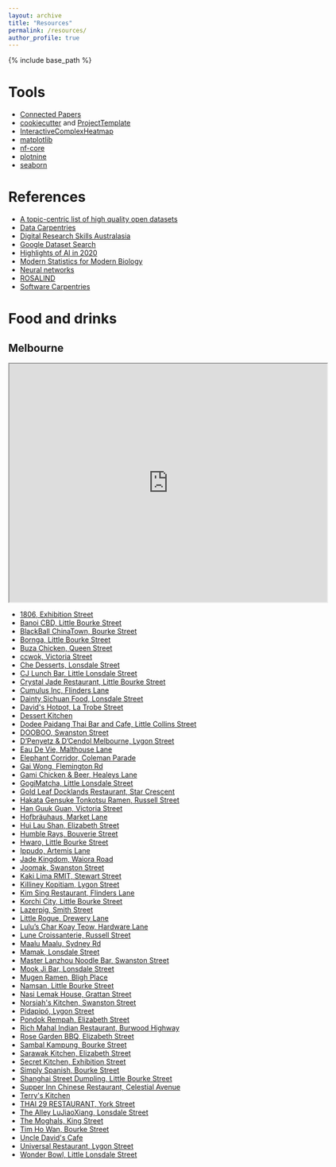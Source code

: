```yaml
---
layout: archive
title: "Resources"
permalink: /resources/
author_profile: true
---
```


{% include base_path %}

Tools
======

- [Connected Papers](https://www.connectedpapers.com/)
- [cookiecutter](https://github.com/cookiecutter/cookiecutter) and [ProjectTemplate](https://github.com/KentonWhite/ProjectTemplate)
- [InteractiveComplexHeatmap](https://github.com/jokergoo/InteractiveComplexHeatmap)
- [matplotlib](https://matplotlib.org/stable/gallery/index.html)
- [nf-core](https://nf-co.re/)
- [plotnine](https://plotnine.readthedocs.io/en/stable/)
- [seaborn](https://seaborn.pydata.org/)

References
======

- [A topic-centric list of high quality open datasets](https://github.com/awesomedata/awesome-public-datasets)
- [Data Carpentries](https://datacarpentry.org/lessons/)
- [Digital Research Skills Australasia](https://dresa.org.au/)
- [Google Dataset Search](https://datasetsearch.research.google.com/)
- [Highlights of AI in 2020](https://github.com/louisfb01/Best_AI_paper_2020)
- [Modern Statistics for Modern Biology](https://web.stanford.edu/class/bios221/book/index.html)
- [Neural networks](https://ml4a.github.io/ml4a/neural_networks/)
- [ROSALIND](http://rosalind.info/problems/locations/)
- [Software Carpentries](https://software-carpentry.org/lessons/)

Food and drinks
======

## Melbourne
<iframe src="https://www.google.com/maps/d/u/0/embed?mid=1jXeY4qvKotWEWEpZ_tWQMDqWVfA5BSQ4" width="640" height="480"></iframe>

- [1806, Exhibition Street](https://www.google.com.my/maps/place/1806/@-37.8116581,144.967891,17z/data=!3m1!4b1!4m5!3m4!1s0x6ad642c8e62adde1:0x7bdc2c87a352f45f!8m2!3d-37.8116273!4d144.9701885)
- [Banoi CBD, Little Bourke Street](https://www.google.com.my/maps/place/Banoi+CBD/@-37.8148065,144.9546147,17z/data=!4m5!3m4!1s0x6ad65d4bf4505039:0xfa77fe8a801e346!8m2!3d-37.8148372!4d144.9566969)
- [BlackBall ChinaTown, Bourke Street](https://www.google.com.my/maps/place/BlackBall+ChinaTown/@-37.8125366,144.964617,17z/data=!3m1!4b1!4m5!3m4!1s0x6ad642c9f49abe6b:0x12d5d6ccf9b86945!8m2!3d-37.8129677!4d144.9669961)
- [Bornga, Little Bourke Street](https://www.google.com.my/maps/place/Bornga+Korean+Restaurant/@-37.8119045,144.9647679,17z/data=!3m2!4b1!5s0x6ad642c986bea911:0x893ac585f8205890!4m5!3m4!1s0x6ad642c986b8c52f:0xefcd7b02623b047f!8m2!3d-37.8119045!4d144.9669566)
- [Buza Chicken, Queen Street](https://www.google.com.my/maps/place/Buza+Chicken/@-37.8099792,144.9557295,17z/data=!3m2!4b1!5s0x6ad65d35b14af0bb:0x6784079a47b3b16b!4m5!3m4!1s0x0:0x8d880661acf668a9!8m2!3d-37.8099792!4d144.9579182)
- [ccwok, Victoria Street](https://goo.gl/maps/EZcnh8sP2kt28R1R6)
- [Che Desserts, Lonsdale Street](https://www.google.com.my/maps/place/Che+Desserts+Australia/@-37.812627,144.9611743,18z/data=!3m1!4b1!4m5!3m4!1s0x6ad642b550655951:0xee0edbb2e04e6ccd!8m2!3d-37.8125703!4d144.9617981)
- [CJ Lunch Bar, Little Lonsdale Street](https://www.google.com.my/maps/place/CJ+Lunch+Bar/@-37.8118031,144.958168,17z/data=!3m2!4b1!5s0x6ad65d4aa65c6ac1:0xee9c16713505b09d!4m5!3m4!1s0x6ad65d4aa6675fd9:0x11adf5a24a25c609!8m2!3d-37.8118031!4d144.9603567)
- [Crystal Jade Restaurant, Little Bourke Street](https://www.google.com.my/maps/place/Crystal+Jade+Restaurant/@-37.8115473,144.9658058,17z/data=!3m1!4b1!4m5!3m4!1s0x6ad642c973404d41:0xf7111652e78bcb15!8m2!3d-37.8115528!4d144.9679972)
- [Cumulus Inc, Flinders Lane](https://www.google.com.my/maps/place/Cumulus+Inc./@-37.8149132,144.9709342,17z/data=!3m1!4b1!4m5!3m4!1s0x6ad643db1b10ec5b:0x63780b17eef8d6ad!8m2!3d-37.8148661!4d144.9730951)
- [Dainty Sichuan Food, Lonsdale Street](https://www.google.com.my/maps/place/Dainty+Sichuan+Hot+Pot+-+CBD/@-37.8108135,144.9657925,17z/data=!3m2!4b1!5s0x6ad642c96ac57e2b:0x9041cc75b8b2464b!4m5!3m4!1s0x6ad642c96b26bcbd:0x8bf4e309b5af7bd!8m2!3d-37.8108135!4d144.9679812)
- [David's Hotpot, La Trobe Street](https://www.google.com.my/maps/place/David's+Hotpot/@-37.8106739,144.9587473,17z/data=!3m1!4b1!4m5!3m4!1s0x6ad65d35358b0097:0x837b03792169c0f5!8m2!3d-37.8106032!4d144.9608831)
- [Dessert Kitchen](https://www.google.com.my/maps/place/The+Dessert+Kitchen+Australia/@-37.811382,144.9680736,17z/data=!3m1!4b1!4m5!3m4!1s0x6ad642c91e7180d3:0x2133c4e68c97310e!8m2!3d-37.811382!4d144.969375)
- [Dodee Paidang Thai Bar and Cafe, Little Collins Street](https://www.google.com.my/maps/place/Dodee+Paidang+Thai+Bar+and+Cafe/@-37.8158722,144.9609787,17z/data=!3m1!4b1!4m5!3m4!1s0x6ad642b4ef3b38ef:0xd157e44d056f9168!8m2!3d-37.8158722!4d144.9631674)
- [DOOBOO, Swanston Street](https://www.google.com.my/maps/place/DOOBOO/@-37.8120634,144.9641332,19z/data=!3m1!4b1!4m5!3m4!1s0x6ad643c6cef5a579:0x4733d3f7bc385d87!8m2!3d-37.8120638!4d144.9646791)
- [D’Penyetz & D’Cendol Melbourne, Lygon Street](https://www.google.com.my/maps/place/D%E2%80%99Penyetz+%26+D%E2%80%99Cendol+Melbourne/@-37.804426,144.9659133,18z/data=!3m1!4b1!4m5!3m4!1s0x6ad6430690614481:0x8d08ae1270743784!8m2!3d-37.8044194!4d144.9664954)
- [Eau De Vie, Malthouse Lane](https://www.google.com.my/maps/place/Eau+De+Vie+Melbourne/@-37.8158003,144.9693987,17z/data=!3m1!4b1!4m5!3m4!1s0x6ad642b7fd37f4ab:0xbe146133068bae4c!8m2!3d-37.8157978!4d144.9715963)
- [Elephant Corridor, Coleman Parade](https://www.google.com.my/maps/place/Elephant+Corridor/@-37.8807509,145.1625283,17z/data=!3m1!4b1!4m5!3m4!1s0x6ad63fbf56c217b5:0x4a25bc3532e7f7a1!8m2!3d-37.8806364!4d145.1647373)
- [Gai Wong, Flemington Rd](https://g.page/twsgaiwong?share)
- [Gami Chicken & Beer, Healeys Lane](https://www.google.com.my/maps/place/Gami+Chicken+%26+Beer/@-37.813479,144.9536933,17z/data=!3m1!4b1!4m5!3m4!1s0x6ad65d4bdfc5997d:0xd749d27849622a00!8m2!3d-37.8131541!4d144.955735)
- [GogiMatcha, Little Lonsdale Street](https://www.google.com.my/maps/place/GogiMatcha+%EA%B3%A0%EA%B8%B0%EB%A7%88%EC%B0%A8/@-37.8137323,144.9516242,17z/data=!3m1!4b1!4m5!3m4!1s0x6ad65d58801189a5:0x46e710c4d090d34c!8m2!3d-37.8136337!4d144.9537675)
- [Gold Leaf Docklands Restaurant, Star Crescent](https://www.google.com.my/maps/place/Gold+Leaf+Docklands+Restaurant/@-37.8124179,144.9349245,17z/data=!3m2!4b1!5s0x6ad65d680955e721:0x881f1844093156b0!4m5!3m4!1s0x6ad65d6865992065:0xb3491855ea8b0f2!8m2!3d-37.8124179!4d144.9371132)
- [Hakata Gensuke Tonkotsu Ramen, Russell Street](https://www.google.com.my/maps/place/Hakata+Gensuke+Tonkotsu+Ramen/@-37.812275,144.9659633,17z/data=!3m1!4b1!4m5!3m4!1s0x6ad642c9a21f56e7:0x7e5bb3a02cd7c265!8m2!3d-37.812275!4d144.968152)
- [Han Guuk Guan, Victoria Street](https://www.google.com.my/maps/place/Han+Guuk+Guan/@-37.8075406,144.9674394,19z/data=!3m2!4b1!5s0x6ad642ce8b4003e3:0x8056b629652c7bf3!4m5!3m4!1s0x6ad642ce8cef1513:0x17addcd009fb7803!8m2!3d-37.8075406!4d144.9679866)
- [Hofbräuhaus, Market Lane](https://www.google.com.my/maps/place/Hofbr%C3%A4uhaus+Melbourne/@-37.8116657,144.9671031,17z/data=!3m1!4b1!4m5!3m4!1s0x6ad642c91cd0958f:0x46ad29f8fcaee6af!8m2!3d-37.8116689!4d144.9692798)
- [Hui Lau Shan, Elizabeth Street](https://www.google.com.my/maps/place/Hui+Lau+Shan+%E8%AE%B8%E7%95%99%E5%B1%B1/@-37.8090439,144.9582923,17z/data=!3m1!4b1!4m5!3m4!1s0x6ad65d56797ea791:0xb87c4e13271dc6e6!8m2!3d-37.8090259!4d144.9605447)
- [Humble Rays, Bouverie Street](https://www.google.com.my/maps/place/Humble+Rays+Melbourne/@-37.8048071,144.9592607,17z/data=!3m1!4b1!4m5!3m4!1s0x6ad642cd2bc05af5:0x71611b3c7b1d01dc!8m2!3d-37.8047825!4d144.9615096)
- [Hwaro, Little Bourke Street](https://www.google.com.my/maps/place/Hwaro+Korean+BBQ+Restaurant/@-37.815158,144.9551548,19z/data=!3m1!4b1!4m5!3m4!1s0x6ad65d4c024c9ba7:0x5cba5deee1aad4db!8m2!3d-37.8152107!4d144.9557281)
- [Ippudo, Artemis Lane](https://www.google.com.my/maps/place/IPPUDO+QV/@-37.8105019,144.9640479,17z/data=!3m1!4b1!4m5!3m4!1s0x6ad642cbd951c489:0xb81bae9c965d10c5!8m2!3d-37.8105019!4d144.9662366)
- [Jade Kingdom, Waiora Road](https://www.google.com.my/maps/place/Jade+Kingdom/@-37.7299489,145.0583006,17z/data=!3m1!4b1!4m5!3m4!1s0x6ad6461274f1e9a5:0xf73860bba6519823!8m2!3d-37.729987!4d145.0606131)
- [Joomak, Swanston Street](https://www.google.com.my/maps/place/Joomak/@-37.8089306,144.961053,17z/data=!3m1!4b1!4m5!3m4!1s0x6ad642cb718a3dc3:0xb2809a1b30390d27!8m2!3d-37.8089095!4d144.9633145)
- [Kaki Lima RMIT, Stewart Street](https://www.google.com.my/maps/place/Kaki+Lima+RMIT/@-37.8082177,144.9614872,18z/data=!3m1!4b1!4m5!3m4!1s0x6ad642cb5b648f21:0x2bb93bc5dfeb0c7!8m2!3d-37.8080777!4d144.9629161)
- [Killiney Kopitiam, Lygon Street](https://www.google.com.my/maps/place/Killiney+Kopitiam/@-37.8043874,144.9643952,17z/data=!3m1!4b1!4m5!3m4!1s0x6ad642d20012a4c3:0x420863c6fc996d77!8m2!3d-37.8043792!4d144.9665014)
- [Kim Sing Restaurant, Flinders Lane](https://www.google.com.my/maps/place/Kim+Sing+Restaurant/@-37.817316,144.9615213,17z/data=!3m2!4b1!5s0x6ad642b48111aca7:0x178b0bc1a60b23a6!4m5!3m4!1s0x6ad643b8724f0f03:0xf63512b8de167bb7!8m2!3d-37.817316!4d144.96371)
- [Korchi City, Little Bourke Street](https://www.google.com.my/maps/place/Korchi+City/@-37.8142197,144.9574343,17z/data=!3m1!4b1!4m5!3m4!1s0x6ad65d4b17c48639:0xf9f177319d49deda!8m2!3d-37.8142274!4d144.9595939)
- [Lazerpig, Smith Street](https://www.google.com.my/maps/place/Lazerpig/@-37.798628,144.9819513,17z/data=!3m2!4b1!5s0x6ad6431f76469e39:0x129c6c7c8e4630d9!4m5!3m4!1s0x6ad642e0b0def347:0xeb9333a62c21b1dc!8m2!3d-37.798628!4d144.98414)
- [Little Rogue, Drewery Lane](https://www.google.com.my/maps/place/Little+Rogue./@-37.810993,144.9635188,19z/data=!3m1!4b1!4m5!3m4!1s0x6ad642ca564e2717:0x95fab74e73c57430!8m2!3d-37.810993!4d144.964066)
- [Lulu’s Char Koay Teow, Hardware Lane](https://www.google.com.my/maps/place/Lulu%E2%80%99s+Char+Koay+Teow/@-37.814004,144.9590753,17z/data=!3m1!4b1!4m5!3m4!1s0x6ad643fa0f211635:0x6cfd6cb2cacc1bcf!8m2!3d-37.814004!4d144.961264)
- [Lune Croissanterie, Russell Street](https://www.google.com.my/maps/place/Lune+Croissanterie/@-37.815369,144.9684084,19z/data=!3m1!4b1!4m5!3m4!1s0x6ad643d9584cad4f:0x6420e780b528906c!8m2!3d-37.8150842!4d144.968762)
- [Maalu Maalu, Sydney Rd](https://goo.gl/maps/43TU6QU72qEz3BsH8)
- [Mamak, Lonsdale Street](https://www.google.com.my/maps/place/Mamak+Melbourne/@-37.8122826,144.9593897,17z/data=!3m1!4b1!4m5!3m4!1s0x6ad642b5540a3e45:0xc830be3b628e8b28!8m2!3d-37.8123133!4d144.9615873)
- [Master Lanzhou Noodle Bar, Swanston Street](https://www.google.com.my/maps/place/%E7%94%98%E8%AE%B0%E5%85%B0%E5%B7%9E%E7%89%9B%E8%82%89%E9%9D%A2+Master+Lanzhou+Noodle+Bar+-+Carlton/@-37.8005291,144.961428,17z/data=!3m2!4b1!5s0x6ad642d408d369b3:0x32b4209e66887c77!4m5!3m4!1s0x6ad642d3068a7203:0xff4b1af8c23a3c61!8m2!3d-37.8005291!4d144.9636167)
- [Mook Ji Bar, Lonsdale Street](https://www.google.com.my/maps/place/Mook+Ji+Bar/@-37.8125892,144.9582337,17z/data=!3m2!4b1!5s0x6ad65d4aba32676b:0x9c21f22434c40801!4m5!3m4!1s0x6ad65d4ab84d3ecf:0x9f87cdb10f0b69b2!8m2!3d-37.8125892!4d144.9604224)
- [Mugen Ramen, Bligh Place](https://www.google.com.my/maps/place/Mugen+Ramen/@-37.8172694,144.9615419,17z/data=!3m1!4b1!4m5!3m4!1s0x6ad642b481357509:0x224efb9c97ba8439!8m2!3d-37.8172694!4d144.9637306)
- [Namsan, Little Bourke Street](https://g.page/Namsan_pocha?share)
- [Nasi Lemak House, Grattan Street](https://www.google.com.my/maps/place/Nasi+Lemak+House/@-37.8007064,144.9634907,17z/data=!3m1!4b1!4m5!3m4!1s0x6ad642d3c3da49cd:0x88768ff33da2de!8m2!3d-37.8007347!4d144.9656753)
- [Norsiah's Kitchen, Swanston Street](https://www.google.com.my/maps/place/Norsiah's+Kitchen/@-37.8021193,144.9616771,17z/data=!3m2!4b1!5s0x6ad642d2f581e32b:0x1b4949f50f67cb6c!4m5!3m4!1s0x6ad642d2f60e9e7f:0x28b479d77bdb223b!8m2!3d-37.8021193!4d144.9638658)
- [Pidapipó, Lygon Street](https://www.google.com.my/maps/place/Pidapip%C3%B3/@-37.7983202,144.9649882,17z/data=!3m2!4b1!5s0x6ad642d69b949509:0x20136b19833bfb2a!4m5!3m4!1s0x6ad642d69b7f0d53:0x2e6ac953a4e22d74!8m2!3d-37.7983202!4d144.9671769)
- [Pondok Rempah, Elizabeth Street](https://www.google.com.my/maps/place/Pondok+Rempah/@-37.8076079,144.9576274,17z/data=!3m1!4b1!4m5!3m4!1s0x6ad65d34bdf518d9:0x370ba332a4f90f89!8m2!3d-37.8075838!4d144.9598997)
- [Rich Mahal Indian Restaurant, Burwood Highway](https://www.google.com.my/maps/place/Rich+Mahal+Indian+Restaurant/@-37.8562589,145.1811036,17z/data=!3m1!4b1!4m5!3m4!1s0x6ad63ee25c5659fb:0xad088ea40592df08!8m2!3d-37.8562589!4d145.1832923)
- [Rose Garden BBQ, Elizabeth Street](https://www.google.com.my/maps/place/Rose+Garden+BBQ/@-37.808829,144.9582084,17z/data=!3m1!4b1!4m5!3m4!1s0x6ad65d34cc0ee673:0xc48674a94e174b99!8m2!3d-37.8088146!4d144.9604465)
- [Sambal Kampung, Bourke Street](https://www.google.com.my/maps/place/Sambal+Kampung/@-37.812469,144.9661894,17z/data=!3m1!4b1!4m5!3m4!1s0x6ad642b4c219587d:0x814ac516133d667f!8m2!3d-37.8125458!4d144.9684142)
- [Sarawak Kitchen, Elizabeth Street](https://www.google.com.my/maps/place/Sarawak+Kitchen/@-37.8079915,144.9578015,17z/data=!3m1!4b1!4m5!3m4!1s0x6ad65d34bf242919:0xe6408bfa149644d7!8m2!3d-37.8079659!4d144.9600783)
- [Secret Kitchen, Exhibition Street](https://www.google.com.my/maps/place/Secret+Kitchen+Chinatown/@-37.8109363,144.9693427,18z/data=!3m1!4b1!4m5!3m4!1s0x0:0x2478f8d21768efe1!8m2!3d-37.8109501!4d144.9702737)
- [Simply Spanish, Bourke Street](https://www.google.com.my/maps/place/Simply+Spanish/@-37.8165189,144.9559347,17z/data=!3m1!4b1!4m5!3m4!1s0x6ad65d4c6b796dad:0xffa497e4056cc6d7!8m2!3d-37.8167312!4d144.9579493)
- [Shanghai Street Dumpling, Little Bourke Street](https://www.google.com.my/maps/place/Shanghai+Street+Dumpling/@-37.8132158,144.9602065,17z/data=!3m2!4b1!5s0x6ad642b4e2d3fd47:0x1254a50998512827!4m5!3m4!1s0x6ad642b541a87031:0xcb619e3c75534db4!8m2!3d-37.8132158!4d144.9623952)
- [Supper Inn Chinese Restaurant, Celestial Avenue](https://www.google.com.my/maps/place/Supper+Inn+Chinese+Restaurant/@-37.8118638,144.9639763,17z/data=!3m2!4b1!5s0x6ad642ca257d75d9:0xd7247278b3e06401!4m5!3m4!1s0x6ad642ca257aff03:0x27a461c0905d2501!8m2!3d-37.8118638!4d144.966165)
- [Terry's Kitchen](https://goo.gl/maps/m2ngAcihXD2zb83M7)
- [THAI 29 RESTAURANT, York Street](https://www.google.com.my/maps/place/THAI+29+RESTAURANT/@-37.8300856,144.9605223,17z/data=!3m1!4b1!4m5!3m4!1s0x6ad667ff6da7b847:0xe6d19d27da12fd08!8m2!3d-37.8300856!4d144.962711)
- [The Alley LuJiaoXiang, Lonsdale Street](https://www.google.com.my/maps/place/The+Alley+LuJiaoXiang/@-37.8109054,144.9641961,17z/data=!4m5!3m4!1s0x6ad6439ddf6afbb5:0xef1a8aec7df1c42b!8m2!3d-37.8109054!4d144.9663848)
- [The Moghals, King Street](https://www.google.com.my/maps/place/The+Moghals/@-37.8117069,144.9511684,17z/data=!3m1!4b1!4m5!3m4!1s0x6ad65d4900b3cc4b:0x4b2022e269c7c82!8m2!3d-37.8117075!4d144.9533553)
- [Tim Ho Wan, Bourke Street](https://www.google.com.my/maps/place/Tim+Ho+Wan/@-37.8129204,144.9665586,19z/data=!3m2!4b1!5s0x6ad642c9f49a6357:0xc9e09fd7d130b16e!4m5!3m4!1s0x6ad642c9ed692e49:0x932a5fca9033f518!8m2!3d-37.8129204!4d144.9671058)
- [Uncle David's Cafe](https://goo.gl/maps/4jAeryiP1SgCBf6Y7)
- [Universal Restaurant, Lygon Street](https://www.google.com.my/maps/place/Universal+Restaurant/@-37.8038693,144.9639206,17z/data=!3m1!4b1!4m5!3m4!1s0x6ad642d204f56b6b:0x8a012075f9b71fd!8m2!3d-37.8038693!4d144.9661093)
- [Wonder Bowl, Little Lonsdale Street](https://www.google.com.my/maps/place/Wonder+Bowl/@-37.8106962,144.9634514,19z/data=!3m2!4b1!5s0x6ad642ca54e84b97:0xd1990bff966b3db7!4m5!3m4!1s0x6ad642cbab4f56a1:0x2ef4d04347846cec!8m2!3d-37.8106962!4d144.9639986)
